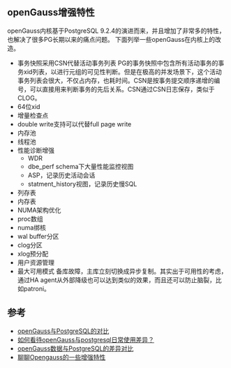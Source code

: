 
## openGauss增强特性
openGauss内核基于PostgreSQL 9.2.4的演进而来，并且增加了非常多的特性，也解决了很多PG长期以来的痛点问题。
下面列举一些openGauss在内核上的改造。

- 事务快照采用CSN代替活动事务列表
PG的事务快照中包含所有活动事务的事务xid列表，以进行元组的可见性判断。但是在极高的并发场景下，这个活动事务列表会很大，不仅占内存，也耗时间。CSN是按事务提交顺序递增的编号，可以直接用来判断事务的先后关系。CSN通过CSN日志保存，类似于CLOG。
- 64位xid
- 增量检查点
- double write支持可以代替full page write
- 内存池
- 线程池
- 性能诊断增强
  - WDR
  - dbe_perf schema下大量性能监控视图
  - ASP，记录历史活动会话
  - statment_history视图，记录历史慢SQL
- 列存表
- 内存表
- NUMA架构优化
 - proc数组
 - numa绑核
 - wal buffer分区
 - clog分区
- xlog预分配
- 用户资源管理
- 最大可用模式
  备库故障，主库立刻切换成异步复制。其实出于可用性的考虑，通过HA agent从外部降级也可以达到类似的效果，而且还可以防止脑裂，比如patroni。


## 参考

- [openGauss与PostgreSQL的对比](https://blog.opengauss.org/zh/post/shujukujiagouzhimei/opengauss%E4%B8%8Epostgresql%E7%9A%84%E5%AF%B9%E6%AF%94/)
- [如何看待openGauss与postgresql日常使用差异？](https://zhuanlan.zhihu.com/p/364829636)
- [openGauss数据与PostgreSQL的差异对比](https://www.modb.pro/db/101753)
- [聊聊Opengauss的一些增强特性](https://www.modb.pro/db/58238)